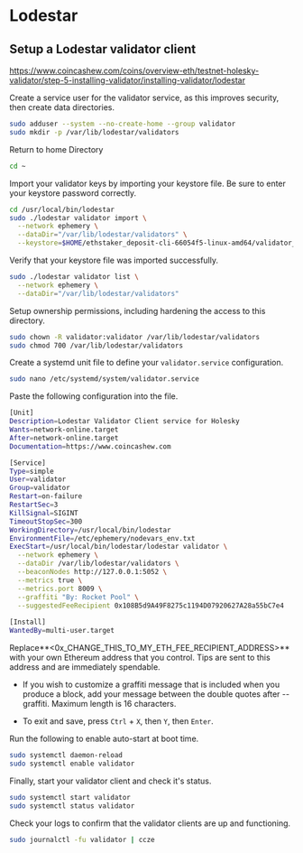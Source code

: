 # Lodestar

## Setup a Lodestar validator client
https://www.coincashew.com/coins/overview-eth/testnet-holesky-validator/step-5-installing-validator/installing-validator/lodestar

Create a service user for the validator service, as this improves security, then create data directories.

```bash
sudo adduser --system --no-create-home --group validator
sudo mkdir -p /var/lib/lodestar/validators
```

Return to home Directory
```bash
cd ~
```

Import your validator keys by importing your keystore file. Be sure to enter your keystore password correctly.

```bash
cd /usr/local/bin/lodestar
sudo ./lodestar validator import \
  --network ephemery \
  --dataDir="/var/lib/lodestar/validators" \
  --keystore=$HOME/ethstaker_deposit-cli-66054f5-linux-amd64/validator_keys
```

Verify that your keystore file was imported successfully.

```bash
sudo ./lodestar validator list \
  --network ephemery \
  --dataDir="/var/lib/lodestar/validators"
```

Setup ownership permissions, including hardening the access to this directory.

```bash
sudo chown -R validator:validator /var/lib/lodestar/validators
sudo chmod 700 /var/lib/lodestar/validators
```

Create a systemd unit file to define your ```validator.service``` configuration.

```bash
sudo nano /etc/systemd/system/validator.service
```

Paste the following configuration into the file.

```bash
[Unit]
Description=Lodestar Validator Client service for Holesky
Wants=network-online.target
After=network-online.target
Documentation=https://www.coincashew.com

[Service]
Type=simple
User=validator
Group=validator
Restart=on-failure
RestartSec=3
KillSignal=SIGINT
TimeoutStopSec=300
WorkingDirectory=/usr/local/bin/lodestar
EnvironmentFile=/etc/ephemery/nodevars_env.txt
ExecStart=/usr/local/bin/lodestar/lodestar validator \
  --network ephemery \
  --dataDir /var/lib/lodestar/validators \
  --beaconNodes http://127.0.0.1:5052 \
  --metrics true \
  --metrics.port 8009 \
  --graffiti "By: Rocket Pool" \
  --suggestedFeeRecipient 0x108B5d9A49F8275c1194D07920627A28a55bC7e4
  
[Install]
WantedBy=multi-user.target
```

Replace**<0x_CHANGE_THIS_TO_MY_ETH_FEE_RECIPIENT_ADDRESS>** with your own Ethereum address that you control. 
Tips are sent to this address and are immediately spendable.

- If you wish to customize a graffiti message that is included when you produce a block, add your message between the double quotes after --graffiti. Maximum length is 16 characters.

- To exit and save, press ```Ctrl``` + ```X```, then ```Y```, then ```Enter```.

Run the following to enable auto-start at boot time.

```bash
sudo systemctl daemon-reload
sudo systemctl enable validator
```

Finally, start your validator client and check it's status.

```bash
sudo systemctl start validator
sudo systemctl status validator
```

Check your logs to confirm that the validator clients are up and functioning.

```bash
sudo journalctl -fu validator | ccze
```



